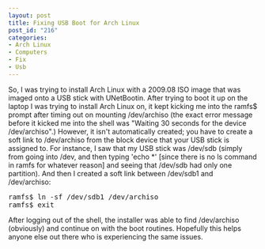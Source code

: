 ```yaml
--- 
layout: post
title: Fixing USB Boot for Arch Linux
post_id: "216"
categories:
- Arch Linux
- Computers
- Fix
- Usb
---
```

<p>So, I was trying to install Arch Linux with a 2009.08 ISO image that was imaged onto a USB stick with UNetBootin.  After trying to boot it up on the laptop I was trying to install Arch Linux on, it kept kicking me into the ramfs$ prompt after timing out on mounting /dev/archiso (the exact error message before it kicked me into the shell was "Waiting 30 seconds for the device /dev/archiso".)  However, it isn't automatically created; you have to create a soft link to /dev/archiso from the block device that your USB stick is assigned to.  For instance, I saw that my USB stick was /dev/sdb (simply from going into /dev, and then typing 'echo *' [since there is no ls command in ramfs for whatever reason] and seeing that /dev/sdb had only one partition).  And then I created a soft link between /dev/sdb1 and /dev/archiso:</p>

<pre class="brush: bash">ramfs$ ln -sf /dev/sdb1 /dev/archiso
ramfs$ exit</pre>

After logging out of the shell, the installer was able to find /dev/archiso (obviously) and continue on with the boot routines.  Hopefully this helps anyone else out there who is experiencing the same issues.
